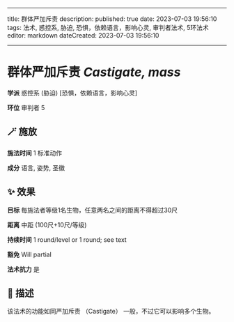 
---
title: 群体严加斥责
description: 
published: true
date: 2023-07-03 19:56:10
tags: 法术, 惑控系, 胁迫, 恐惧，依赖语言，影响心灵, 审判者法术, 5环法术
editor: markdown
dateCreated: 2023-07-03 19:56:10

---

# **群体严加斥责** *Castigate, mass*

**学派** 惑控系 (胁迫) \[恐惧，依赖语言，影响心灵\] 

**环位** 审判者 5

## 🪄 施放

**施法时间** 1 标准动作

**成分** 语言, 姿势, 圣徽

## ✨ 效果 

**目标** 每施法者等级1名生物，任意两名之间的距离不得超过30尺 

**距离** 中距 (100尺+10尺/等级)  

**持续时间** 1 round/level or 1 round; see text 

**豁免** Will partial

**法术抗力** 是

## 📖 描述

该法术的功能如同严加斥责 （Castigate） 一般，不过它可以影响多个生物。
    